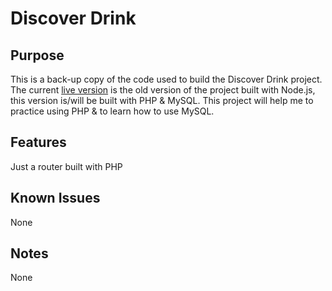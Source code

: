 # Discover Drink

## Purpose
This is a back-up copy of the code used to build the Discover Drink project. The current [live version](http://discoverdrink.org/) is the old version of the project built with Node.js, this version is/will be built with PHP & MySQL. This project will help me to practice using PHP & to learn how to use MySQL.

## Features
Just a router built with PHP

## Known Issues
None

## Notes
None